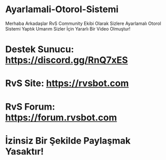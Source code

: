 # Ayarlamali-Otorol-Sistemi


Merhaba Arkadaşlar RvS Community Ekibi Olarak Sizlere Ayarlamalı Otorol Sistemi Yaptık  Umarım Sizler İçin Yararlı Bir Video Olmuştur!

# Destek Sunucu: https://discord.gg/RnQ7xES​​
# RvS Site: https://rvsbot.com​​
# RvS Forum: https://forum.rvsbot.com​

# İzinsiz Bir Şekilde Paylaşmak Yasaktır!
